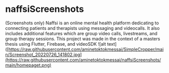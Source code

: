 # naffsiScreenshots
(Screenshots only) Naffsi is an online mental health platform dedicating to connecting patients and therapists using messaging and videocalls. It also includes additional features which are group video calls, livestreams, and group therapy sessions. This project was made in the context of a masters thesis using Flutter, Firebase, and videoSDK
![alt text]([https://raw.githubusercontent.com/aminetoktokmessai/SimpleCropper/main/Screenshot_20220726_141802.jpg](https://raw.githubusercontent.com/aminetoktokmessai/naffsiScreenshots/main/homepaget.png)
